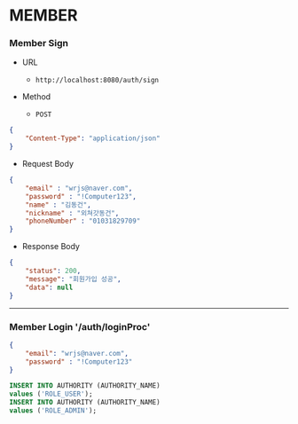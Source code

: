 # MEMBER

### Member Sign

- URL
    + `http://localhost:8080/auth/sign`

- Method
    + `POST`

```json
{
    "Content-Type": "application/json"
}
```

- Request Body

```json
{
    "email" : "wrjs@naver.com",
    "password" : "!Computer123",
    "name" : "김동건",
    "nickname" : "외쳐갓동건",
    "phoneNumber" : "01031829709"
}
```

- Response Body

```json
{
    "status": 200,
    "message": "회원가입 성공",
    "data": null
}
```

<hr />

### Member Login '/auth/loginProc'

```json
{
    "email": "wrjs@naver.com",
    "password" : "!Computer123"
}
```

```sql
INSERT INTO AUTHORITY (AUTHORITY_NAME)
values ('ROLE_USER');
INSERT INTO AUTHORITY (AUTHORITY_NAME)
values ('ROLE_ADMIN');
```